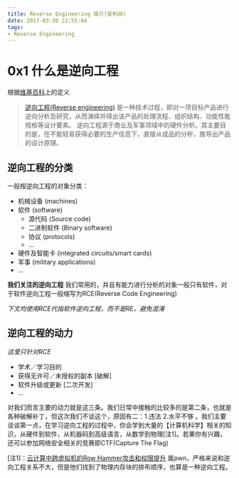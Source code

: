 ```yaml
---
title: Reverse Engineering 简介(安利向)
date: 2017-03-30 22:55:04
tags:
- Reverse Engineering
---
```


# 0x1 什么是逆向工程
根据[维基百科](https://en.wikipedia.org/)上的定义
>[逆向工程(Reverse engineering)](https://zh.wikipedia.org/wiki/%E9%80%86%E5%90%91%E5%B7%A5%E7%A8%8B)
>是一种技术过程，即对一项目标产品进行逆向分析及研究，从而演绎并得出该产品的处理流程、组织结构、功能性能规格等设计要素。
>逆向工程源于商业及军事领域中的硬件分析。其主要目的是，在不能轻易获得必要的生产信息下，直接从成品的分析，推导出产品的设计原理。

<!-- truncate -->
## 逆向工程的分类
一般按逆向工程的对象分类：

- 机械设备 (machines)
- 软件 (software)
    - 源代码 (Source code) 
    - 二进制软件 (Binary software)
    - 协议 (protocols)
    - ...
- 硬件及智能卡 (integrated circuits/smart cards)
- 军事 (military applications)
- ...

**我们关注的逆向工程**
我们常用的，并且有能力进行分析的对象一般只有软件，对于软件逆向工程一般缩写为RCE(Reverse Code Engineering)

*下文均使用RCE代指软件逆向工程，而不是RE，避免混淆*

## 逆向工程的动力
*这里只针对RCE*

- 学术／学习目的
- 获得无许可／未授权的副本 [破解]
- 软件升级或更新 [二次开发]
- ...

对我们而言主要的动力就是这三条。我们日常中接触的比较多的是第二条，也就是各种破解补丁，但这次我们不谈这个，原因有二：1.违法 2.水平不够
。我们主要谈谈第一点，在学习逆向工程的过程中，你会学到大量的【计算机科学】相关的知识，从硬件到软件，从机器码到高级语言，从数学到物理[注1]。若果你有兴趣，还可以参加网络安全相关的竞赛即CTF(Capture The Flag)

[注1]：[云计算中跨虚拟机的Row Hammer攻击和权限提升](http://www.inforsec.org/wp/?p=1316) 属pwn，严格来说和逆向工程关系不大，但是他们找到了物理内存块的排布顺序，也算是一种逆向工程。

